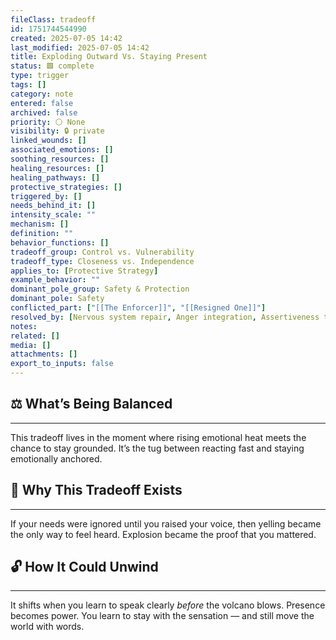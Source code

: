 ```yaml
---
fileClass: tradeoff
id: 1751744544990
created: 2025-07-05 14:42
last_modified: 2025-07-05 14:42
title: Exploding Outward Vs. Staying Present
status: 🟩 complete
type: trigger
tags: []
category: note
entered: false
archived: false
priority: ⚪ None
visibility: 🔒 private
linked_wounds: []
associated_emotions: []
soothing_resources: []
healing_resources: []
healing_pathways: []
protective_strategies: []
triggered_by: []
needs_behind_it: []
intensity_scale: ""
mechanism: []
definition: ""
behavior_functions: []
tradeoff_group: Control vs. Vulnerability
tradeoff_type: Closeness vs. Independence
applies_to: [Protective Strategy]
example_behavior: ""
dominant_pole_group: Safety & Protection
dominant_pole: Safety
conflicted_part: ["[[The Enforcer]]", "[[Resigned One]]"]
resolved_by: [Nervous system repair, Anger integration, Assertiveness training]
notes: 
related: []
media: []
attachments: []
export_to_inputs: false
---
```


## ⚖️ What’s Being Balanced
---
This tradeoff lives in the moment where rising emotional heat meets the chance to stay grounded. It’s the tug between reacting fast and staying emotionally anchored.

## 🤔 Why This Tradeoff Exists
---
If your needs were ignored until you raised your voice, then yelling became the only way to feel heard. Explosion became the proof that you mattered.

## 🔓 How It Could Unwind
---
It shifts when you learn to speak clearly *before* the volcano blows. Presence becomes power. You learn to stay with the sensation — and still move the world with words.
